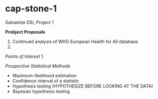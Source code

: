 # cap-stone-1
Galvanize DSI, Project 1

**Probject Proposals**
1. Continued analysis of WHO European Health for All database
2. 

_Points of Interest_
1. 

_Prospective Statistical Methods_
  * Maximum-likelihood estimation 
  * Confidence interval of a statistic 
  * Hypothesis testing (HYPOTHESIZE BEFORE LOOKING AT THE DATA) 
  * Bayesian hypothesis testing 
